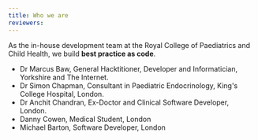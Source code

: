 ```yaml
---
title: Who we are
reviewers:
---
```


As the in-house development team at the Royal College of Paediatrics
and Child Health, we build **best practice as code**.

- Dr Marcus Baw, General Hacktitioner, Developer and Informatician, Yorkshire and The Internet.
- Dr Simon Chapman, Consultant in Paediatric Endocrinology, King's College Hospital, London.
- Dr Anchit Chandran, Ex-Doctor and Clinical Software Developer, London.
- Danny Cowen, Medical Student, London
- Michael Barton, Software Developer, London

